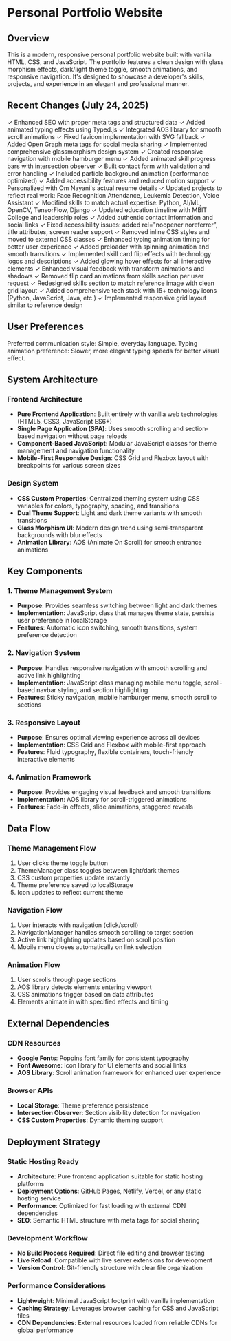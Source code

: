 # Personal Portfolio Website

## Overview

This is a modern, responsive personal portfolio website built with vanilla HTML, CSS, and JavaScript. The portfolio features a clean design with glass morphism effects, dark/light theme toggle, smooth animations, and responsive navigation. It's designed to showcase a developer's skills, projects, and experience in an elegant and professional manner.

## Recent Changes (July 24, 2025)

✓ Enhanced SEO with proper meta tags and structured data
✓ Added animated typing effects using Typed.js
✓ Integrated AOS library for smooth scroll animations
✓ Fixed favicon implementation with SVG fallback
✓ Added Open Graph meta tags for social media sharing
✓ Implemented comprehensive glassmorphism design system
✓ Created responsive navigation with mobile hamburger menu
✓ Added animated skill progress bars with intersection observer
✓ Built contact form with validation and error handling
✓ Included particle background animation (performance optimized)
✓ Added accessibility features and reduced motion support
✓ Personalized with Om Nayani's actual resume details
✓ Updated projects to reflect real work: Face Recognition Attendance, Leukemia Detection, Voice Assistant
✓ Modified skills to match actual expertise: Python, AI/ML, OpenCV, TensorFlow, Django
✓ Updated education timeline with MBIT College and leadership roles
✓ Added authentic contact information and social links
✓ Fixed accessibility issues: added rel="noopener noreferrer", title attributes, screen reader support
✓ Removed inline CSS styles and moved to external CSS classes
✓ Enhanced typing animation timing for better user experience
✓ Added preloader with spinning animation and smooth transitions
✓ Implemented skill card flip effects with technology logos and descriptions
✓ Added glowing hover effects for all interactive elements
✓ Enhanced visual feedback with transform animations and shadows
✓ Removed flip card animations from skills section per user request
✓ Redesigned skills section to match reference image with clean grid layout
✓ Added comprehensive tech stack with 15+ technology icons (Python, JavaScript, Java, etc.)
✓ Implemented responsive grid layout similar to reference design

## User Preferences

Preferred communication style: Simple, everyday language.
Typing animation preference: Slower, more elegant typing speeds for better visual effect.

## System Architecture

### Frontend Architecture
- **Pure Frontend Application**: Built entirely with vanilla web technologies (HTML5, CSS3, JavaScript ES6+)
- **Single Page Application (SPA)**: Uses smooth scrolling and section-based navigation without page reloads
- **Component-Based JavaScript**: Modular JavaScript classes for theme management and navigation functionality
- **Mobile-First Responsive Design**: CSS Grid and Flexbox layout with breakpoints for various screen sizes

### Design System
- **CSS Custom Properties**: Centralized theming system using CSS variables for colors, typography, spacing, and transitions
- **Dual Theme Support**: Light and dark theme variants with smooth transitions
- **Glass Morphism UI**: Modern design trend using semi-transparent backgrounds with blur effects
- **Animation Library**: AOS (Animate On Scroll) for smooth entrance animations

## Key Components

### 1. Theme Management System
- **Purpose**: Provides seamless switching between light and dark themes
- **Implementation**: JavaScript class that manages theme state, persists user preference in localStorage
- **Features**: Automatic icon switching, smooth transitions, system preference detection

### 2. Navigation System
- **Purpose**: Handles responsive navigation with smooth scrolling and active link highlighting
- **Implementation**: JavaScript class managing mobile menu toggle, scroll-based navbar styling, and section highlighting
- **Features**: Sticky navigation, mobile hamburger menu, smooth scroll to sections

### 3. Responsive Layout
- **Purpose**: Ensures optimal viewing experience across all devices
- **Implementation**: CSS Grid and Flexbox with mobile-first approach
- **Features**: Fluid typography, flexible containers, touch-friendly interactive elements

### 4. Animation Framework
- **Purpose**: Provides engaging visual feedback and smooth transitions
- **Implementation**: AOS library for scroll-triggered animations
- **Features**: Fade-in effects, slide animations, staggered reveals

## Data Flow

### Theme Management Flow
1. User clicks theme toggle button
2. ThemeManager class toggles between light/dark themes
3. CSS custom properties update instantly
4. Theme preference saved to localStorage
5. Icon updates to reflect current theme

### Navigation Flow
1. User interacts with navigation (click/scroll)
2. NavigationManager handles smooth scrolling to target section
3. Active link highlighting updates based on scroll position
4. Mobile menu closes automatically on link selection

### Animation Flow
1. User scrolls through page sections
2. AOS library detects elements entering viewport
3. CSS animations trigger based on data attributes
4. Elements animate in with specified effects and timing

## External Dependencies

### CDN Resources
- **Google Fonts**: Poppins font family for consistent typography
- **Font Awesome**: Icon library for UI elements and social links
- **AOS Library**: Scroll animation framework for enhanced user experience

### Browser APIs
- **Local Storage**: Theme preference persistence
- **Intersection Observer**: Section visibility detection for navigation
- **CSS Custom Properties**: Dynamic theming support

## Deployment Strategy

### Static Hosting Ready
- **Architecture**: Pure frontend application suitable for static hosting platforms
- **Deployment Options**: GitHub Pages, Netlify, Vercel, or any static hosting service
- **Performance**: Optimized for fast loading with external CDN dependencies
- **SEO**: Semantic HTML structure with meta tags for social sharing

### Development Workflow
- **No Build Process Required**: Direct file editing and browser testing
- **Live Reload**: Compatible with live server extensions for development
- **Version Control**: Git-friendly structure with clear file organization

### Performance Considerations
- **Lightweight**: Minimal JavaScript footprint with vanilla implementation
- **Caching Strategy**: Leverages browser caching for CSS and JavaScript files
- **CDN Dependencies**: External resources loaded from reliable CDNs for global performance